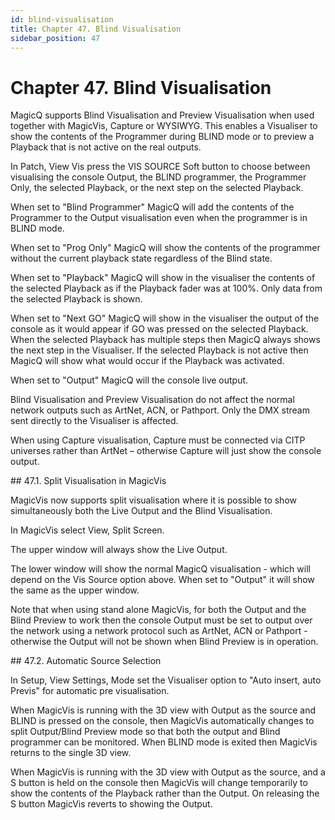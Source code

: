 ```yaml
---
id: blind-visualisation
title: Chapter 47. Blind Visualisation
sidebar_position: 47
---
```


# Chapter&nbsp;47.&nbsp;Blind Visualisation
<p>
    MagicQ supports Blind Visualisation and Preview Visualisation when used together with MagicVis, Capture or WYSIWYG. This enables a
    Visualiser to show the contents of the Programmer during BLIND mode or to preview a Playback that is not active on the real outputs.
</p>
<p>
    In Patch, View Vis press the VIS SOURCE Soft button to choose between visualising the console Output, the BLIND programmer, the
    Programmer Only, the selected Playback, or the next step on the selected Playback.
</p>
<p>
    When set to "Blind Programmer" MagicQ will add the contents of the Programmer to the Output visualisation even when the programmer is in
    BLIND mode.
</p>
<p>
    When set to "Prog Only" MagicQ will show the contents of the programmer without the current playback state regardless of the Blind
    state.
</p>
<p>
    When set to "Playback" MagicQ will show in the visualiser the contents of the selected Playback as if the Playback fader was at 100%.
    Only data from the selected Playback is shown.
</p>
<p>
    When set to "Next GO" MagicQ will show in the visualiser the output of the console as it would appear if GO was pressed on the selected
    Playback. When the selected Playback has multiple steps then MagicQ always shows the next step in the Visualiser. If the selected
    Playback is not active then MagicQ will show what would occur if the Playback was activated.
</p>
<p>When set to "Output" MagicQ will the console live output.</p>
<p>
    Blind Visualisation and Preview Visualisation do not affect the normal network outputs such as ArtNet, ACN, or Pathport. Only the DMX
    stream sent directly to the Visualiser is affected.
</p>
<p>
    When using Capture visualisation, Capture must be connected via CITP universes rather than ArtNet – otherwise Capture will just show the
    console output.
</p>
<div class="section">
    ## 47.1.&nbsp;Split Visualisation in MagicVis
    <p>
        MagicVis now supports split visualisation where it is possible to show simultaneously both the Live Output and the Blind
        Visualisation.
    </p>
    <p>In MagicVis select View, Split Screen.</p>
    <p>The upper window will always show the Live Output.</p>
    <p>
        The lower window will show the normal MagicQ visualisation - which will depend on the Vis Source option above. When set to "Output"
        it will show the same as the upper window.
    </p>
    <p>
        Note that when using stand alone MagicVis, for both the Output and the Blind Preview to work then the console Output must be set to
        output over the network using a network protocol such as ArtNet, ACN or Pathport - otherwise the Output will not be shown when Blind
        Preview is in operation.
    </p>
</div>
<div class="section">
    ## 47.2.&nbsp;Automatic Source Selection
    <p>In Setup, View Settings, Mode set the Visualiser option to "Auto insert, auto Previs" for automatic pre visualisation.</p>
    <p>
        When MagicVis is running with the 3D view with Output as the source and BLIND is pressed on the console, then MagicVis automatically
        changes to split Output/Blind Preview mode so that both the output and Blind programmer can be monitored. When BLIND mode is exited
        then MagicVis returns to the single 3D view.
    </p>
    <p>
        When MagicVis is running with the 3D view with Output as the source, and a S button is held on the console then MagicVis will change
        temporarily to show the contents of the Playback rather than the Output. On releasing the S button MagicVis reverts to showing the
        Output.
    </p>
</div>
